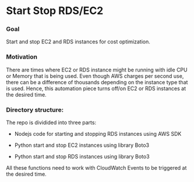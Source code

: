 # Start Stop RDS/EC2

### Goal

Start and stop EC2 and RDS instances for cost optimization.

### Motivation

There are times where EC2 or RDS instance might be running with idle CPU or Memory that is being used. Even though AWS charges per second use, there can be a difference of thousands depending on the instance type that is used. Hence, this automation piece turns off/on EC2 or RDS instances at the desired time.

### Directory structure:

The repo is dividided into three parts:
- Nodejs code for starting and stopping RDS instances using AWS SDK

- Python start and stop EC2 instances using library Boto3 

- Python start and stop RDS instances using library Boto3 

All these functions need to work with CloudWatch Events to be triggered at the desired time.